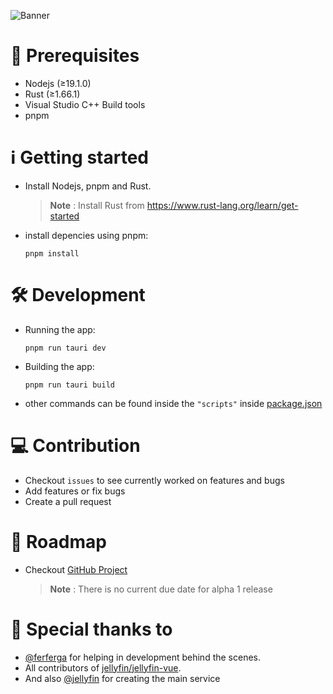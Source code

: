 ![Banner](https://github.com/prayag17/JellyPlayer/assets/55829513/ce9c95d3-2e5c-46cc-995d-c9d8dca1ce1a)

# 📝 Prerequisites

- Nodejs (≥19.1.0)
- Rust (≥1.66.1)
- Visual Studio C++ Build tools
- pnpm

# ℹ️ Getting started

- Install Nodejs, pnpm and Rust.
  > **Note** : Install Rust from <https://www.rust-lang.org/learn/get-started>
- install depencies using pnpm:

  ```shell
  pnpm install
  ```

# 🛠️ Development

- Running the app:

  ```shell
  pnpm run tauri dev
  ```

- Building the app:

  ```shell
  pnpm run tauri build
  ```

- other commands can be found inside the `"scripts"` inside [package.json](https://github.com/prayag17/JellyPlayer/blob/main/package.json)

# 💻 Contribution

- Checkout `issues` to see currently worked on features and bugs
- Add features or fix bugs
- Create a pull request

# 📃 Roadmap

- Checkout [GitHub Project](https://github.com/users/prayag17/projects/3)
  > **Note** : There is no current due date for alpha 1 release

# 🎊 Special thanks to

- [@ferferga](https://github.com/ferferga) for helping in development behind the scenes.
- All contributors of [jellyfin/jellyfin-vue](https://github.com/jellyfin/jellyfin-vue).
- And also [@jellyfin](https://github.com/jellyfin/) for creating the main service

